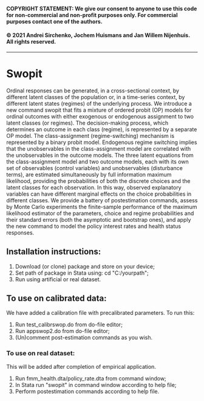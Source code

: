 #### COPYRIGHT STATEMENT: We give our consent to anyone to use this code for non-commercial and non-profit purposes only. For commercial purposes contact one of the authors. 
#### © 2021 Andrei Sirchenko, Jochem Huismans and Jan Willem Nijenhuis. All rights reserved.
------------------------------------------------------------------------------
# Swopit
Ordinal responses can be generated, in a cross-sectional context, by different latent classes of the population or, in a time-series context, by different latent states (regimes) of the underlying process. We introduce a new command swopit that fits a mixture of ordered probit (OP) models for ordinal outcomes with either exogenous or endogenous assignment to two latent classes (or regimes). The decision-making process, which determines an outcome in each class (regime), is represented by a separate OP model. The class-assignment (regime-switching) mechanism is represented by a binary probit model. Endogenous regime switching implies that the unobservables in the class-assignment model are correlated with the unobservables in the outcome models. The three latent equations from the class-assignment model and two outcome models, each with its own set of observables (control variables) and unobservables (disturbance terms), are estimated simultaneously by full information maximum likelihood, providing the probabilities of both the discrete choices and the latent classes for each observation. In this way, observed explanatory variables can have different marginal effects on the choice probabilities in different classes. We provide a battery of postestimation commands, assess by Monte Carlo experiments the finite-sample performance of the maximum likelihood estimator of the parameters, choice and regime probabilities and their standard errors (both the asymptotic and bootstrap ones), and apply the new command to model the policy interest rates and health status responses.

## Installation instructions:
1. Download (or clone) package and store on your device;
2. Set path of package in Stata using: cd "C:/yourpath";
3. Run using artificial or real dataset.

## To use on calibrated data:
We have added a calibration file with precalibrated parameters. To run this:
1. Run test_calibrswop.do from do-file editor;
2. Run appswop2.do from do-file editor;
3. (Un)comment post-estimation commands as you wish.

### To use on real dataset:
This will be added after completion of empirical application.
1. Run fmm_health.dta/policy_rate.dta from command window;
2. In Stata run "swopit" in command window according to help file;
3. Perform postestimation commands according to help file.
